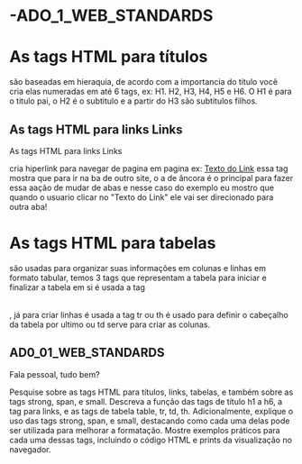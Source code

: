 # -ADO_1_WEB_STANDARDS

# As tags HTML para títulos

 são baseadas em hieraquia, de acordo com a importancia do titulo você cria elas numeradas em até 6 tags, ex: H1. H2, H3, H4, H5 e H6. O H1 é para o titulo pai, o H2 é o subtitulo e a partir do H3 são subtitulos filhos. 

## As tags HTML para links Links

 As tags HTML para links Links </h1> <p> cria hiperlink para navegar de pagina em pagina ex: <a href="https://www.exemplo.com">Texto do Link</a> essa tag mostra que para ir na ba de outro site, o a de âncora é o principal para fazer essa aação de mudar de abas  e nesse caso do exemplo eu mostro que quando o usuario clicar no "Texto do Link" ele vai ser direcionado para outra aba!

# As tags HTML para tabelas
são usadas para organizar suas informações em colunas e linhas em formato tabular, temos 3 tags que representam a tabela para iniciar e finalizar a tabela em si é usada a tag <table> </table>, já para criar linhas é usada a tag tr ou th é usado para definir o cabeçalho da tabela por ultimo ou td  serve para criar as colunas. 


## AD0_01_WEB_STANDARDS

Fala pessoal, tudo bem? 

Pesquise sobre as tags HTML para títulos, links, tabelas, e também sobre as tags  strong, span, e small. 
Descreva a função das tags de título h1 a h6, a tag <a> para links, e as tags de tabela table, tr, td, th.
Adicionalmente, explique o uso das tags strong, span, e small, destacando como cada uma delas pode ser utilizada para melhorar a formatação.
Mostre exemplos práticos para cada uma dessas tags, incluindo o código HTML e prints da visualização no navegador. 























